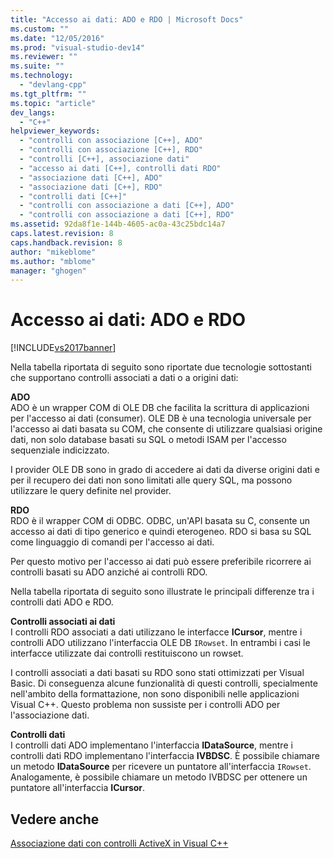 ```yaml
---
title: "Accesso ai dati: ADO e RDO | Microsoft Docs"
ms.custom: ""
ms.date: "12/05/2016"
ms.prod: "visual-studio-dev14"
ms.reviewer: ""
ms.suite: ""
ms.technology: 
  - "devlang-cpp"
ms.tgt_pltfrm: ""
ms.topic: "article"
dev_langs: 
  - "C++"
helpviewer_keywords: 
  - "controlli con associazione [C++], ADO"
  - "controlli con associazione [C++], RDO"
  - "controlli [C++], associazione dati"
  - "accesso ai dati [C++], controlli dati RDO"
  - "associazione dati [C++], ADO"
  - "associazione dati [C++], RDO"
  - "controlli dati [C++]"
  - "controlli con associazione a dati [C++], ADO"
  - "controlli con associazione a dati [C++], RDO"
ms.assetid: 92da8f1e-144b-4605-ac0a-43c25bdc14a7
caps.latest.revision: 8
caps.handback.revision: 8
author: "mikeblome"
ms.author: "mblome"
manager: "ghogen"
---
```

# Accesso ai dati: ADO e RDO
[!INCLUDE[vs2017banner](../../assembler/inline/includes/vs2017banner.md)]

Nella tabella riportata di seguito sono riportate due tecnologie sottostanti che supportano controlli associati a dati o a origini dati:  
  
 **ADO**  
 ADO è un wrapper COM di OLE DB che facilita la scrittura di applicazioni per l'accesso ai dati \(consumer\).  OLE DB è una tecnologia universale per l'accesso ai dati basata su COM, che consente di utilizzare qualsiasi origine dati, non solo database basati su SQL o metodi ISAM per l'accesso sequenziale indicizzato.  
  
 I provider OLE DB sono in grado di accedere ai dati da diverse origini dati e per il recupero dei dati non sono limitati alle query SQL, ma possono utilizzare le query definite nel provider.  
  
 **RDO**  
 RDO è il wrapper COM di ODBC.  ODBC, un'API basata su C, consente un accesso ai dati di tipo generico e quindi eterogeneo.  RDO si basa su SQL come linguaggio di comandi per l'accesso ai dati.  
  
 Per questo motivo per l'accesso ai dati può essere preferibile ricorrere ai controlli basati su ADO anziché ai controlli RDO.  
  
 Nella tabella riportata di seguito sono illustrate le principali differenze tra i controlli dati ADO e RDO.  
  
 **Controlli associati ai dati**  
 I controlli RDO associati a dati utilizzano le interfacce **ICursor**, mentre i controlli ADO utilizzano l'interfaccia OLE DB `IRowset`.  In entrambi i casi le interfacce utilizzate dai controlli restituiscono un rowset.  
  
 I controlli associati a dati basati su RDO sono stati ottimizzati per Visual Basic.  Di conseguenza alcune funzionalità di questi controlli, specialmente nell'ambito della formattazione, non sono disponibili nelle applicazioni Visual C\+\+.  Questo problema non sussiste per i controlli ADO per l'associazione dati.  
  
 **Controlli dati**  
 I controlli dati ADO implementano l'interfaccia **IDataSource**, mentre i controlli dati RDO implementano l'interfaccia **IVBDSC**.  È possibile chiamare un metodo **IDataSource** per ricevere un puntatore all'interfaccia `IRowset`.  Analogamente, è possibile chiamare un metodo IVBDSC per ottenere un puntatore all'interfaccia **ICursor**.  
  
## Vedere anche  
 [Associazione dati con controlli ActiveX in Visual C\+\+](../../data/ado-rdo/databinding-with-activex-controls-in-visual-cpp.md)